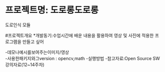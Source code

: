 
프로젝트명: 도로롱도로롱
======================
도로인식 모듈

#프로젝트개요
*개발동기:수업시간에 배운 내용을 활용하여 영상 및 사진에 적용한 프로그램을 만들고 싶어 



-데모나예시를보여주는이미지/영상  
-사용한패키지와그version : opencv,math
-실행방법
-참고자료:Open Source SW 강의자료(12~14주차)
